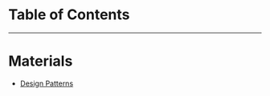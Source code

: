 # Table of Contents

---
# Materials
* [Design Patterns](https://drive.google.com/file/d/1SLSNXssTEpg_vWD96DqOJ8HoGR6vchLe/view?usp=sharing)
